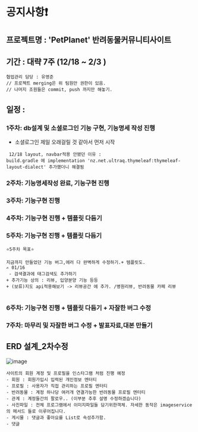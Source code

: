 # 공지사항❗

## 프로젝트명 : 'PetPlanet' 반려동물커뮤니티사이트 
## 기간 : 대략 7주 (12/18 ~ 2/3 )


```
협업관리 담당 : 유영준 
// 프로젝트 merging은 위 팀원만 권한이 있음. 
// 나머지 조원들은 commit, push 까지만 해놓기.
```
## 일정 : 
### 1주차: db설계 및 소셜로그인 기능 구현, 기능명세 작성 진행 
 - 소셜로그인 제일 오래걸릴 것 같아서 먼저 시작
```
 12/18 layout, navbar적용 안됐던 이유 : 
build.gradle 에 implementation 'nz.net.ultraq.thymeleaf:thymeleaf-layout-dialect' 추가했더니 해결됨

```
    
### 2주차: 기능명세작성 완료, 기능구현 진행 
### 3주차: 기능구현 진행 
### 4주차: 기능구현 진행  + 템플릿 다듬기
### 5주차: 기능구현 진행  + 템플릿 다듬기
```
⭐5주차 목표⭐

지금까지 만들었던 기능 버그,에러 다 완벽하게 수정하기.+ 템플릿도.
✍ 01/16
 - 검색결과에 태그검색도 추가하기
+ 추가기능 상의 : 리뷰, 입양분양 기능 등등
+ (보류)지도 api적용해보기 -> 리뷰공간 에 추가. /병원리뷰, 반려동물 카페 리뷰


```
### 6주차: 기능구현 진행  + 템플릿 다듬기 + 자잘한 버그 수정
### 7주차: 마무리 및 자잘한 버그 수정 + 발표자료,대본 만들기

## ERD 설계_2차수정
![image](https://github.com/second-project-team/project_team4/assets/143607484/39430ae4-52a0-45e0-b981-7826379beb39)




```
사이트의 회원 계정 및 프로필을 인스타그램 처럼 진행 예정
- 회원 : 회원가입시 입력된 개인정보 엔터티
- 프로필 : 사용자가 직접 관리하는 프로필 엔터티
- 반려동물 : 계정 하나당 여러개 연결가능한 반려동물 프로필 엔터티
- 관계 : 계정들간의 팔로우.. (이부분 추후 설명 수정하겠습니다)
- 사진파일 : 전체 프로그램에서 이미지파일들 담기위한객체. 자세한 동작은 imageservice의 메서드 들로 이루어집니다.
- 게시물 : 댓글과 좋아요를 List로 속성추가함.
- 댓글  
 



```
